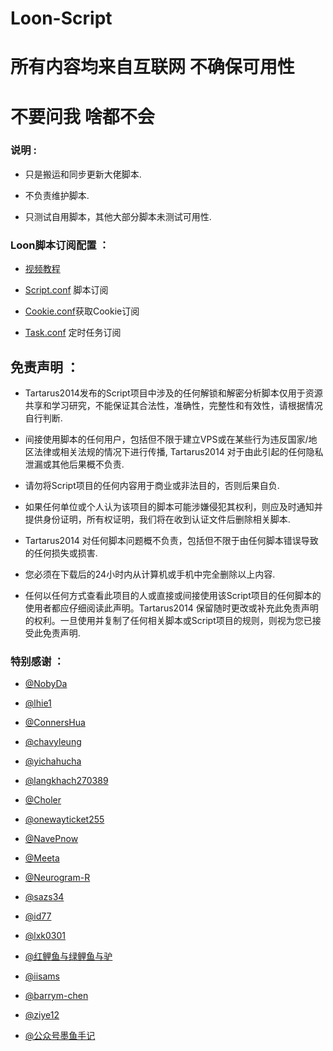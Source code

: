 # Loon-Script

# 所有内容均来自互联网 不确保可用性

# 不要问我 啥都不会

### 说明 :

* 只是搬运和同步更新大佬脚本.

* 不负责维护脚本.

* 只测试自用脚本，其他大部分脚本未测试可用性.


### Loon脚本订阅配置 ：
* [视频教程](https://youtu.be/F1BEgma4xYA)

* [Script.conf](https://raw.githubusercontent.com/Tartarus2014/Loon-Script/master/Script.conf) 脚本订阅

* [Cookie.conf](https://raw.githubusercontent.com/Tartarus2014/Loon-Script/master/Cookie.conf)获取Cookie订阅

* [Task.conf](https://raw.githubusercontent.com/Tartarus2014/Loon-Script/master/Task.conf) 定时任务订阅


## 免责声明 ：

* Tartarus2014发布的Script项目中涉及的任何解锁和解密分析脚本仅用于资源共享和学习研究，不能保证其合法性，准确性，完整性和有效性，请根据情况自行判断.

* 间接使用脚本的任何用户，包括但不限于建立VPS或在某些行为违反国家/地区法律或相关法规的情况下进行传播, Tartarus2014 对于由此引起的任何隐私泄漏或其他后果概不负责.

* 请勿将Script项目的任何内容用于商业或非法目的，否则后果自负.

* 如果任何单位或个人认为该项目的脚本可能涉嫌侵犯其权利，则应及时通知并提供身份证明，所有权证明，我们将在收到认证文件后删除相关脚本.

* Tartarus2014 对任何脚本问题概不负责，包括但不限于由任何脚本错误导致的任何损失或损害.

* 您必须在下载后的24小时内从计算机或手机中完全删除以上内容.

* 任何以任何方式查看此项目的人或直接或间接使用该Script项目的任何脚本的使用者都应仔细阅读此声明。Tartarus2014 保留随时更改或补充此免责声明的权利。一旦使用并复制了任何相关脚本或Script项目的规则，则视为您已接受此免责声明.

### 特别感谢 ：
* [@NobyDa](https://github.com/NobyDa)

* [@lhie1](https://github.com/lhie1)

* [@ConnersHua](https://github.com/DivineEngine)

* [@chavyleung](https://github.com/chavyleung)

* [@yichahucha](https://github.com/yichahucha)

* [@langkhach270389](https://github.com/langkhach270389)

* [@Choler](https://github.com/Choler)

* [@onewayticket255](https://github.com/onewayticket255)

* [@NavePnow](https://github.com/NavePnow)

* [@Meeta](https://github.com/MeetaGit)

* [@Neurogram-R](https://github.com/Neurogram-R)

* [@sazs34](https://github.com/sazs34)

* [@id77](https://github.com/id77)

* [@lxk0301](https://github.com/lxk0301)

* [@红鲤鱼与绿鲤鱼与驴](https://github.com/wangdelu2020)

* [@iisams](https://github.com/iisams/Scripts)

* [@barrym-chen](https://github.com/barrym-chen/Script)

* [@ziye12](https://github.com/ziye12/JavaScript)

* [@公众号墨鱼手记](https://github.com/ddgksf2013)

